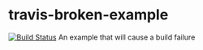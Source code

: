 # travis-broken-example
[![Build Status](https://travis-ci.org/oagarcia/travis-broken-example.svg?branch=master)](https://travis-ci.org/oagarcia/travis-broken-example)
An example that will cause a build failure
